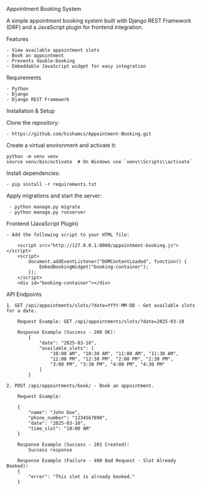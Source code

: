 Appointment Booking System

A simple appointment booking system built with Django REST Framework (DRF) and a JavaScript plugin for frontend integration.

Features

    - View available appointment slots
    - Book an appointment
    - Prevents double-booking
    - Embeddable JavaScript widget for easy integration

Requirements

    - Python 
    - Django
    - Django REST Framework

Installation & Setup


Clone the repository:

    - https://github.com/hishamcs/Appointment-Booking.git
 

Create a virtual environment and activate it:

    python -m venv venv
    source venv/bin/activate  # On Windows use `venv\\Scripts\\activate`

Install dependencies:
    
    - pip install -r requirements.txt

Apply migrations and start the server:

     - python manage.py migrate
     - python manage.py runserver

Frontend (JavaScript Plugin)

    - Add the following script to your HTML file:

        <script src="http://127.0.0.1:8000/appointment-booking.js"></script>
        <script>
            document.addEventListener("DOMContentLoaded", function() {
                EmbedBookingWidget("booking-container");
            });
        </script>
        <div id="booking-container"></div>

API Endpoints

    1. GET /api/appointments/slots/?date=YYYY-MM-DD - Get available slots for a date.

        Request Example: GET /api/appointments/slots/?date=2025-03-10

        Response Example (Success - 200 OK):
            {
                "date": "2025-03-10",
                "available_slots": [
                    "10:00 AM", "10:30 AM", "11:00 AM", "11:30 AM",
                    "12:00 PM", "12:30 PM", "2:00 PM", "2:30 PM",
                    "3:00 PM", "3:30 PM", "4:00 PM", "4:30 PM"
                ]
            }

    2. POST /api/appointments/book/ - Book an appointment.

        Request Example:

        {
            "name": "John Doe",
            "phone_number": "1234567890",
            "date": "2025-03-10",
            "time_slot": "10:00 AM"
        }

        Response Example (Success - 201 Created):
            Success response 
        
        Response Example (Failure - 400 Bad Request - Slot Already Booked):
        {
            "error": "This slot is already booked."
        }